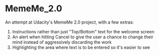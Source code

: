 # MemeMe_2.0

An attempt at Udacity's MemeMe 2.0 project, with a few extras:

1. Instructions rather than just "Top/Bottom" text for the welcome screen
2. An alert when hitting Cancel to give the user a chance to change their mind instead of aggressively discarding the work
3. Highlighting the area where text is to be entered so it's easier to see
